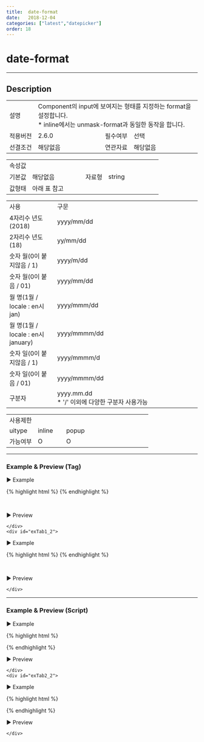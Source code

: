 ```yaml
---
title:  date-format
date:   2018-12-04
categories: ["latest","datepicker"]
order: 18
---
```


date-format
===

---

## Description

<table style="width:100%">
    <colgroup>
        <col width="15%"/>
        <col width="35%"/>
        <col width="15%"/>
        <col width="35%"/>
    </colgroup>
    <tr>
        <td class="tdTitle">설명</td>
        <td colspan="3">
            Component의 input에 보여지는 형태를 지정하는 format을 설정합니다.<br>
            * inline에서는 unmask-format과 동일한 동작을 합니다.
        </td>
    </tr>
    <tr>
        <td class="tdTitle">적용버전</td>
        <td>2.6.0</td>
        <td class="tdTitle">필수여부</td>
        <td>선택</td>
    </tr>
    <tr>
        <td class="tdTitle">선결조건</td>
        <td>해당없음</td>
        <td class="tdTitle">연관자료</td>
        <td>해당없음</td>
    </tr>
</table>
<table style="width:100%">
    <colgroup>
        <col width="15%"/>
        <col width="35%"/>
        <col width="15%"/>
        <col width="35%"/>
    </colgroup>
    <tr>
        <td class="tdTitle tdBg" colspan="4">속성값</td>
    </tr>
    <tr>
        <td class="tdTitle">기본값</td>
        <td>해당없음</td>
        <td class="tdTitle">자료형</td>
        <td>string</td>
    </tr>
    <tr>
        <td class="tdTitle">값형태</td>
        <td colspan="3">아래 표 참고</td>
    </tr>
</table>
<table style="width:100%">
    <colgroup>
        <col width="25%"/>
        <col width="75%"/>
    </colgroup>
    <tr>
        <td class="tdTitle tdBg" >사용</td>
        <td class="tdTitle tdBg" >구문</td>
    </tr>
    <tr>
        <td>4자리수 년도(2018)</td>
        <td>yyyy/mm/dd</td>
    </tr>
    <tr>
        <td>2자리수 년도(18)</td>
        <td>yy/mm/dd</td>
    </tr>
    <tr>
        <td>숫자 월(0이 붙지않음 / 1)</td>
        <td>yyyy/m/dd</td>
    </tr>
    <tr>
        <td>숫자 월(0이 붙음 / 01)</td>
        <td>yyyy/mm/dd</td>
    </tr>
    <tr>
        <td>월 명(1월 / locale : en시 jan)</td>
        <td>yyyy/mmm/dd</td>
    </tr>
    <tr>
        <td>월 명(1월 / locale : en시 january)</td>
        <td>yyyy/mmmm/dd</td>
    </tr>
    <tr>
        <td>숫자 일(0이 붙지않음 / 1)</td>
        <td>yyyy/mmmm/d</td>
    </tr>
    <tr>
        <td>숫자 일(0이 붙음 / 01)</td>
        <td>yyyy/mmmm/dd</td>
    </tr>
    <tr>
        <td>구분자</td>
        <td>
            yyyy.mm.dd<br>
            * '/' 이외에 다양한 구분자 사용가능
        </td>
    </tr>
</table>
<table style="width:100%">
    <colgroup>
        <col width="20%"/>
        <col width="20%"/>
        <col width="20%"/>
        <col width="20%"/>
        <col width="20%"/>
    </colgroup>
    <tr>
        <td class="tdTitle tdBg" colspan="5">사용제한</td>
    </tr>
    <tr>
        <td>uitype</td>
        <td class="tdCenter">inline</td>
        <td class="tdCenter">popup</td>
        <td></td>
        <td></td>
    </tr>
    <tr>
        <td>가능여부</td>
        <td class="tdBlue tdCenter">O</td>
        <td class="tdBlue tdCenter">O</td>
        <td></td>
        <td></td>
    </tr>
</table>

---
### Example & Preview (Tag)

<sbux-tabs id="exTab1" name="exTab1" uitype="normal" title-target-id-array="exTab1_1^exTab1_2" title-text-array="inline^popup">
</sbux-tabs>
<div class="tab-content">
    <div id="exTab1_1">

▶ Example

{% highlight html %}
<sbux-datepicker id="sbIdx1" name="sbTagNm1" uitype="inline" date-format="yyyy.mm.dd"></sbux-datepicker>
{% endhighlight %}

<br>

▶ Preview

<sbux-datepicker id="sbIdx1" name="sbTagNm1" uitype="inline" date-format="yyyy.mm.dd"></sbux-datepicker>

    </div>
    <div id="exTab1_2">

▶ Example

{% highlight html %}
<sbux-datepicker id="sbIdx2" name="sbTagNm2" uitype="popup" date-format="yyyy.mm.dd"></sbux-datepicker>
{% endhighlight %}

<br>

▶ Preview

<sbux-datepicker id="sbIdx2" name="sbTagNm2" uitype="popup" date-format="yyyy.mm.dd"></sbux-datepicker>

    </div>
</div>

---
### Example & Preview (Script)

<sbux-tabs id="exTab2" name="exTab2" uitype="normal" title-target-id-array="exTab2_1^exTab2_2" title-text-array="inline^popup">
</sbux-tabs>
<div class="tab-content">
    <div id="exTab2_1">

▶ Example

{% highlight html %}
<div id="sbArea1"></div>
<script>
    $(document).ready(function(){
        $('#sbArea1').sbPicker({
            name : 'sbScriptNm1',
            uitype : 'inline',
            dateFormat : 'yyyy.mm.dd'
        });
    }); 
</script>
{% endhighlight %}

<br>

▶ Preview 

<div id="sbArea1"></div>
<script>
    $(document).ready(function(){
        $('#sbArea1').sbPicker({
            name : 'sbScriptNm1',
            uitype : 'inline',
            dateFormat : 'yyyy.mm.dd'
        });
    });  
</script>

    </div>
    <div id="exTab2_2">

▶ Example

{% highlight html %}
<div id="sbArea2"></div>
<script>
    $(document).ready(function(){
        $('#sbArea2').sbPicker({
            name : 'sbScriptNm2',
            uitype : 'popup',
            dateFormat : 'yyyy.mm.dd'
        });
    });  
</script>
{% endhighlight %}

<br>

▶ Preview 

<div id="sbArea2"></div>
<script>
    $(document).ready(function(){
        $('#sbArea2').sbPicker({
            name : 'sbScriptNm2',
            uitype : 'popup',
            dateFormat : 'yyyy.mm.dd'
        });
    });  
</script>

    </div>
</div>
